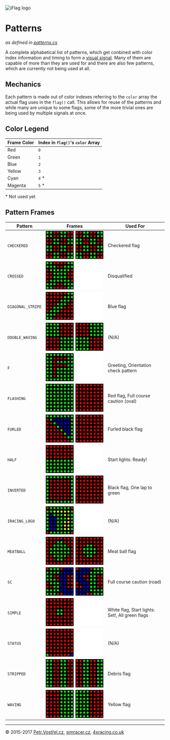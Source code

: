 ![iFlag logo](http://simracer.cz/iracing/iFlag-logo/logo-full.svg)

Patterns
========
_as defined in [patterns.cs](../iFlag/patterns.cs)_

A complete alphabetical list of patterns, which get conbined with color index information and timing to form a [visual signal](Signals.md).
Many of them are capable of more than they are used for and there are also few patterns, which are currently not being used at all.


Mechanics
---------

Each pattern is made out of color indexes referring to the `color` array the actual flag uses in the `flag()` call.
This allows for reuse of the patterns and while many are unique to some flags, some of the more trivial ones are being used by multiple signals at once.


Color Legend
------------

Frame Color | Index in `flag()`'s `color` Array
----------- | ---------------------------------
Red         | `0`
Green       | `1`
Blue        | `2`
Yellow      | `3`
Cyan        | `4` *
Magenta     | `5` *

\* Not used yet


Pattern Frames
--------------

| Pattern              | Frames                                | Used For |
| -------------------- | --------------------------------------| ------- |
| `CHECKERED`          | ![](patterns/checkered.gif)           | Checkered flag |
| `CROSSED`            | ![](patterns/crossed.gif)             | Disqualified |
| `DIAGONAL_STRIPE`    | ![](patterns/diagonal-stripe.gif)     | Blue flag |
| `DOUBLE_WAVING`      | ![](patterns/double-waving.gif)       | (N/A) |
| `F`                  | ![](patterns/f.gif)                   | Greeting, Orientation check pattern |
| `FLASHING`           | ![](patterns/flashing.gif)            | Red flag, Full course caution (oval) |
| `FURLED`             | ![](patterns/furled.gif)              | Furled black flag |
| `HALF`               | ![](patterns/half.gif)                | Start lights: Ready! |
| `INVERTED`           | ![](patterns/inverted.gif)            | Black flag, One lap to green |
| `IRACING_LOGO`       | ![](patterns/iracing.gif)             | (N/A) |
| `MEATBALL`           | ![](patterns/meatball.gif)            | Meat ball flag |
| `SC`                 | ![](patterns/sc.gif)                  | Full course caution (road) |
| `SIMPLE`             | ![](patterns/simple.gif)              | White flag, Start lights: Set!, All green flags |
| `STATUS`             | ![](patterns/status.gif)              | (N/A) |
| `STRIPPED`           | ![](patterns/stripped.gif)            | Debris flag |
| `WAVING`             | ![](patterns/waving.gif)              | Yellow flag |



---
© 2015-2017
[Petr.Vostřel.cz](http://petr.vostrel.cz),
[simracer.cz](http://simracer.cz),
[4xracing.co.uk](http://4xracing.co.uk)
